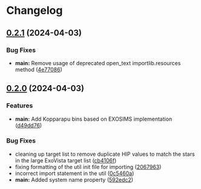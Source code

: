 # Changelog

## [0.2.1](https://github.com/CoreySpohn/exoverses/compare/v0.2.0...v0.2.1) (2024-04-03)


### Bug Fixes

* **main:** Remove usage of deprecated open_text importlib.resources method ([4e77086](https://github.com/CoreySpohn/exoverses/commit/4e77086b372a0a02d4ce9608b8e0b151aa7fa86c))

## [0.2.0](https://github.com/CoreySpohn/exoverses/compare/v0.1.1...v0.2.0) (2024-04-03)


### Features

* **main:** Add Kopparapu bins based on EXOSIMS implementation ([d49dd76](https://github.com/CoreySpohn/exoverses/commit/d49dd763af9c73d13e1dd7387a0940abc9976f15))


### Bug Fixes

* cleaning up target list to remove duplicate HIP values to match the stars in the large ExoVista target list ([cb4106f](https://github.com/CoreySpohn/exoverses/commit/cb4106fd3f7c2793b25c01e32190aa27ee749b70))
* fixing formatting of the util init file for importing ([2067963](https://github.com/CoreySpohn/exoverses/commit/206796310d98e7f28207dc0c39abed23595abcde))
* incorrect import statement in the util ([0c5460a](https://github.com/CoreySpohn/exoverses/commit/0c5460a506a0e2bf3b7791625a06e5259ef7cddc))
* **main:** Added system name property ([592edc2](https://github.com/CoreySpohn/exoverses/commit/592edc20f93f0021538738994afe46cb28da2c73))
